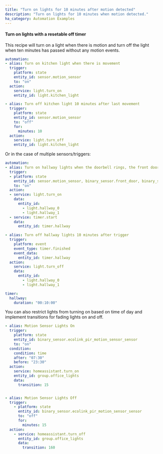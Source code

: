 ```yaml
---
title: "Turn on lights for 10 minutes after motion detected"
description: "Turn on lights for 10 minutes when motion detected."
ha_category: Automation Examples
---
```


#### Turn on lights with a resetable off timer

This recipe will turn on a light when there is motion and turn off the light when ten minutes has passed without any motion events.

```yaml
automation:
- alias: Turn on kitchen light when there is movement
  trigger:
    platform: state
    entity_id: sensor.motion_sensor
    to: "on"
  action:
    service: light.turn_on
    entity_id: light.kitchen_light

- alias: Turn off kitchen light 10 minutes after last movement
  trigger:
    platform: state
    entity_id: sensor.motion_sensor
    to: "off"
    for:
      minutes: 10
  action:
    service: light.turn_off
    entity_id: light.kitchen_light
```

Or in the case of multiple sensors/triggers:

```yaml
automation:
- alias: Turn on hallway lights when the doorbell rings, the front door opens or if there is movement
  trigger:
  - platform: state
    entity_id: sensor.motion_sensor, binary_sensor.front_door, binary_sensor.doorbell
    to: "on"
  action:
  - service: light.turn_on
    data:
      entity_id:
        - light.hallway_0
        - light.hallway_1
  - service: timer.start
    data:
      entity_id: timer.hallway

- alias: Turn off hallway lights 10 minutes after trigger
  trigger:
    platform: event
    event_type: timer.finished
    event_data:
      entity_id: timer.hallway
  action:
    service: light.turn_off
    data:
      entity_id:
        - light.hallway_0
        - light.hallway_1

timer:
  hallway:
    duration: "00:10:00"
```

You can also restrict lights from turning on based on time of day and implement transitions for fading lights on and off.

```yaml
- alias: Motion Sensor Lights On
  trigger:
    platform: state
    entity_id: binary_sensor.ecolink_pir_motion_sensor_sensor
    to: "on"
  condition: 
    condition: time
    after: "07:30"
    before: "23:30"
  action:
    service: homeassistant.turn_on
    entity_id: group.office_lights
    data: 
      transition: 15


- alias: Motion Sensor Lights Off
  trigger:
    - platform: state
      entity_id: binary_sensor.ecolink_pir_motion_sensor_sensor
      to: "off"
      for:
        minutes: 15
  action:
    - service: homeassistant.turn_off
      entity_id: group.office_lights
      data: 
        transition: 160
```
